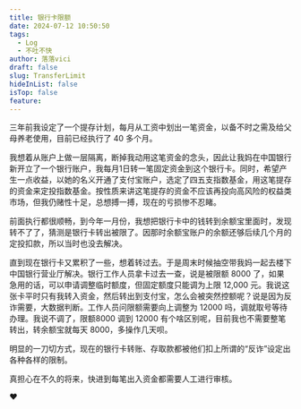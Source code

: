```yaml
---
title: 银行卡限额
date: 2024-07-12 10:50:50
tags:
  - Log
  - 不吐不快
author: 落落vici
draft: false
slug: TransferLimit
hideInList: false
isTop: false
feature:
---
```

三年前我设定了一个提存计划，每月从工资中划出一笔资金，以备不时之需及给父母养老使用，目前已经执行了 40 多个月。

我想着从账户上做一层隔离，断掉我动用这笔资金的念头，因此让我妈在中国银行新开立了一个银行账户，我每月1日转一笔固定资金到这个银行卡。同时，希望产生一点收益，以她的名义开通了支付宝账户，选定了四五支指数基金，用这笔提存的资金来定投指数基金。按性质来讲这笔提存的资金不应该再投向高风险的权益类市场，但我仍赌性十足，总想搏一搏，现在的亏损惨不忍睹。

前面执行都很顺畅，到今年一月份，我想把银行卡中的钱转到余额宝里面时，发现转不了了，猜测是银行卡转出被限了。因那时余额宝账户的余额还够后续几个月的定投扣款，所以当时也没去解决。

直到现在银行卡又累积了一些，想着转过去。于是周末时候抽空带我妈一起去楼下中国银行营业厅解决。银行工作人员拿卡过去一查，说是被限额 8000 了，如果急用的话，可以申请调整临时额度，但固定额度只能调为上限 12,000 元。我说这张卡平时只有我转入资金，然后转出到支付宝，怎么会被突然控额呢？说是因为反诈需要，大数据判断。工作人员问限额需要向上调整为 12000 吗，调就取号等待办理。我说不调了，限额8000 调到 12000 有个啥区别呢，目前我也不需要整笔转出，转余额宝就每天 8000，多操作几天呗。

明显的一刀切方式，现在的银行卡转账、存取款都被他们扣上所谓的“反诈”设定出各种各样的限制。

真担心在不久的将来，快进到每笔出入资金都需要人工进行审核。

❤